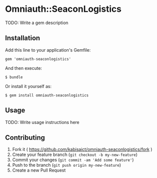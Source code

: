 # Omniauth::SeaconLogistics

TODO: Write a gem description

## Installation

Add this line to your application's Gemfile:

    gem 'omniauth-seaconlogistics'

And then execute:

    $ bundle

Or install it yourself as:

    $ gem install omniauth-seaconlogistics

## Usage

TODO: Write usage instructions here

## Contributing

1. Fork it ( https://github.com/kabisaict/omniauth-seaconlogistics/fork )
2. Create your feature branch (`git checkout -b my-new-feature`)
3. Commit your changes (`git commit -am 'Add some feature'`)
4. Push to the branch (`git push origin my-new-feature`)
5. Create a new Pull Request
